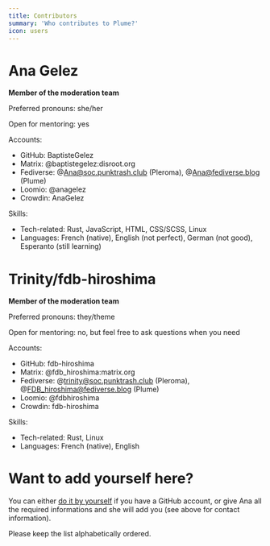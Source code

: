 ```yaml
---
title: Contributors
summary: 'Who contributes to Plume?'
icon: users
---
```


# Ana Gelez

**Member of the moderation team**

Preferred pronouns: she/her

Open for mentoring: yes

Accounts:

- GitHub: BaptisteGelez
- Matrix: @baptistegelez:disroot.org
- Fediverse: @Ana@soc.punktrash.club (Pleroma), @Ana@fediverse.blog (Plume)
- Loomio: @anagelez
- Crowdin: AnaGelez

Skills:

- Tech-related: Rust, JavaScript, HTML, CSS/SCSS, Linux
- Languages: French (native), English (not perfect), German (not good), Esperanto (still learning)

# Trinity/fdb-hiroshima

**Member of the moderation team**

Preferred pronouns: they/theme

Open for mentoring: no, but feel free to ask questions when you need

Accounts:

- GitHub: fdb-hiroshima
- Matrix: @fdb_hiroshima:matrix.org
- Fediverse: @trinity@soc.punktrash.club (Pleroma), @FDB_hiroshima@fediverse.blog (Plume)
- Loomio: @fdbhiroshima
- Crowdin: fdb-hiroshima

Skills:

- Tech-related: Rust, Linux
- Languages: French (native), English

# Want to add yourself here?

You can either [do it by yourself](https://github.com/Plume-org/docs/edit/master/source/organization/contributors.html.md)
if you have a GitHub account, or give Ana all the required informations and she will add you (see above for contact information).

Please keep the list alphabetically ordered.
